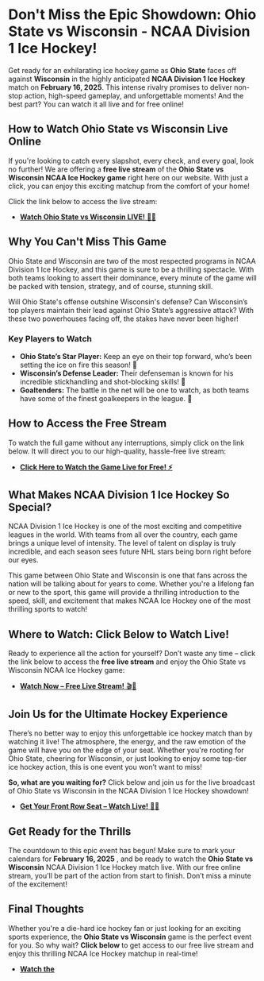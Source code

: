# Don't Miss the Epic Showdown: Ohio State vs Wisconsin - NCAA Division 1 Ice Hockey!

Get ready for an exhilarating ice hockey game as **Ohio State** faces off against **Wisconsin** in the highly anticipated **NCAA Division 1 Ice Hockey** match on **February 16, 2025**. This intense rivalry promises to deliver non-stop action, high-speed gameplay, and unforgettable moments! And the best part? You can watch it all live and for free online!

## How to Watch Ohio State vs Wisconsin Live Online

If you're looking to catch every slapshot, every check, and every goal, look no further! We are offering a **free live stream** of the **Ohio State vs Wisconsin NCAA Ice Hockey game** right here on our website. With just a click, you can enjoy this exciting matchup from the comfort of your home!

Click the link below to access the live stream:

- [**Watch Ohio State vs Wisconsin LIVE!** 🏒🎥](https://tinyurl.com/livestreamfreeo?st=Ohio+State+vs+Wisconsin&si=ghc)

## Why You Can't Miss This Game

Ohio State and Wisconsin are two of the most respected programs in NCAA Division 1 Ice Hockey, and this game is sure to be a thrilling spectacle. With both teams looking to assert their dominance, every minute of the game will be packed with tension, strategy, and of course, stunning skill.

Will Ohio State's offense outshine Wisconsin's defense? Can Wisconsin’s top players maintain their lead against Ohio State’s aggressive attack? With these two powerhouses facing off, the stakes have never been higher!

### Key Players to Watch

- **Ohio State’s Star Player:** Keep an eye on their top forward, who’s been setting the ice on fire this season! 🌟
- **Wisconsin’s Defense Leader:** Their defenseman is known for his incredible stickhandling and shot-blocking skills! 🏒
- **Goaltenders:** The battle in the net will be one to watch, as both teams have some of the finest goalkeepers in the league. 🥅

## How to Access the Free Stream

To watch the full game without any interruptions, simply click on the link below. It will direct you to our high-quality, hassle-free live stream:

- [**Click Here to Watch the Game Live for Free! ⚡**](https://tinyurl.com/livestreamfreeo?st=Ohio+State+vs+Wisconsin&si=ghc)

## What Makes NCAA Division 1 Ice Hockey So Special?

NCAA Division 1 Ice Hockey is one of the most exciting and competitive leagues in the world. With teams from all over the country, each game brings a unique level of intensity. The level of talent on display is truly incredible, and each season sees future NHL stars being born right before our eyes.

This game between Ohio State and Wisconsin is one that fans across the nation will be talking about for years to come. Whether you're a lifelong fan or new to the sport, this game will provide a thrilling introduction to the speed, skill, and excitement that makes NCAA Ice Hockey one of the most thrilling sports to watch!

## Where to Watch: Click Below to Watch Live!

Ready to experience all the action for yourself? Don’t waste any time – click the link below to access the **free live stream** and enjoy the Ohio State vs Wisconsin NCAA Ice Hockey game:

- [**Watch Now – Free Live Stream!** 🎬🏒](https://tinyurl.com/livestreamfreeo?st=Ohio+State+vs+Wisconsin&si=ghc)

## Join Us for the Ultimate Hockey Experience

There’s no better way to enjoy this unforgettable ice hockey match than by watching it live! The atmosphere, the energy, and the raw emotion of the game will have you on the edge of your seat. Whether you're rooting for Ohio State, cheering for Wisconsin, or just looking to enjoy some top-tier ice hockey action, this is one event you won’t want to miss!

**So, what are you waiting for?** Click below and join us for the live broadcast of Ohio State vs Wisconsin in the NCAA Division 1 Ice Hockey showdown!

- [**Get Your Front Row Seat – Watch Live!** 🎉🏒](https://tinyurl.com/livestreamfreeo?st=Ohio+State+vs+Wisconsin&si=ghc)

## Get Ready for the Thrills

The countdown to this epic event has begun! Make sure to mark your calendars for **February 16, 2025** , and be ready to watch the **Ohio State vs Wisconsin** NCAA Division 1 Ice Hockey match live. With our free online stream, you'll be part of the action from start to finish. Don’t miss a minute of the excitement!

## Final Thoughts

Whether you're a die-hard ice hockey fan or just looking for an exciting sports experience, the **Ohio State vs Wisconsin** game is the perfect event for you. So why wait? **Click below** to get access to our free live stream and enjoy this thrilling NCAA Ice Hockey matchup in real-time!

- [**Watch the**](https://tinyurl.com/livestreamfreeo?st=Ohio+State+vs+Wisconsin&si=ghc)
